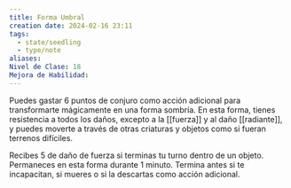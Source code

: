 ```yaml
---
title: Forma Umbral
creation date: 2024-02-16 23:11
tags:
  - state/seedling
  - type/note
aliases: 
Nivel de Clase: 18
Mejora de Habilidad:
---
```

Puedes gastar 6 puntos de conjuro como acción adicional para transformarte mágicamente en una
forma sombría. En esta forma, tienes resistencia a todos los daños, excepto a la [[fuerza]] y al daño
[[radiante]], y puedes moverte a través de otras criaturas y objetos como si fueran terrenos difíciles.

Recibes 5 de daño de fuerza si terminas tu turno dentro de un objeto. Permaneces en esta forma
durante 1 minuto. Termina antes si te incapacitan, si mueres o si la descartas como acción adicional.



